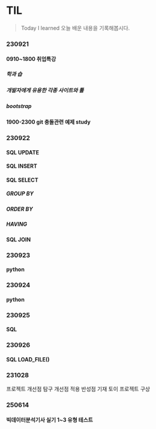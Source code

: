 # TIL

> Today I learned
> 오늘 배운 내용을 기록해봅시다.


### 230921

#### 0910~1800 취업특강
##### 학과 습
##### 개발자에게 유용한 각종 사이트와 툴
##### bootstrap
#### 1900-2300 git 충돌관련 예제 study


### 230922

#### SQL UPDATE
#### SQL INSERT
#### SQL SELECT
##### GROUP BY
##### ORDER BY
##### HAVING
#### SQL JOIN


### 230923

#### python



### 230924

#### python


### 230925

#### SQL


### 230926

#### SQL LOAD_FILE()


### 231028
프로젝트 개선점 탐구
개선점 적용
반성점 기재
토이 프로젝트 구상


### 250614
#### 빅데이터분석기사 실기 1~3 유형 테스트
